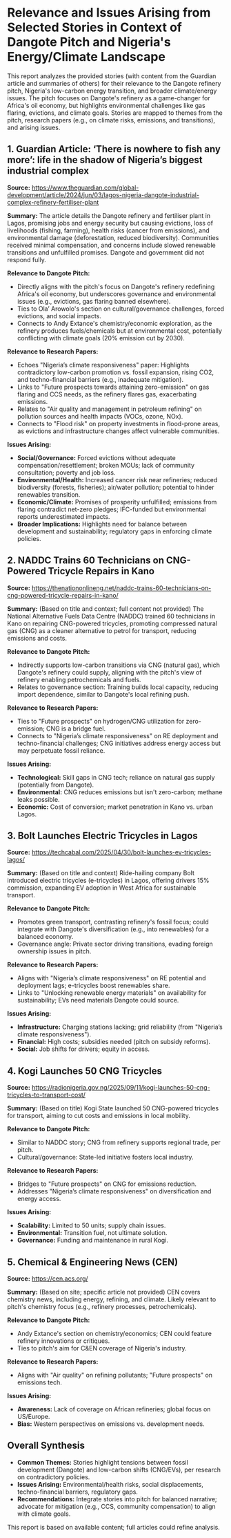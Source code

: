 # Relevance and Issues Arising from Selected Stories in Context of Dangote Pitch and Nigeria's Energy/Climate Landscape

This report analyzes the provided stories (with content from the Guardian article and summaries of others) for their relevance to the Dangote refinery pitch, Nigeria's low-carbon energy transition, and broader climate/energy issues. The pitch focuses on Dangote's refinery as a game-changer for Africa's oil economy, but highlights environmental challenges like gas flaring, evictions, and climate goals. Stories are mapped to themes from the pitch, research papers (e.g., on climate risks, emissions, and transitions), and arising issues.

## 1. Guardian Article: ‘There is nowhere to fish any more’: life in the shadow of Nigeria’s biggest industrial complex

**Source:** https://www.theguardian.com/global-development/article/2024/jun/03/lagos-nigeria-dangote-industrial-complex-refinery-fertiliser-plant

**Summary:** The article details the Dangote refinery and fertiliser plant in Lagos, promising jobs and energy security but causing evictions, loss of livelihoods (fishing, farming), health risks (cancer from emissions), and environmental damage (deforestation, reduced biodiversity). Communities received minimal compensation, and concerns include slowed renewable transitions and unfulfilled promises. Dangote and government did not respond fully.

**Relevance to Dangote Pitch:**

- Directly aligns with the pitch's focus on Dangote's refinery redefining Africa's oil economy, but underscores governance and environmental issues (e.g., evictions, gas flaring banned elsewhere).
- Ties to Ola’ Arowolo's section on cultural/governance challenges, forced evictions, and social impacts.
- Connects to Andy Extance's chemistry/economic exploration, as the refinery produces fuels/chemicals but at environmental cost, potentially conflicting with climate goals (20% emission cut by 2030).

**Relevance to Research Papers:**

- Echoes "Nigeria’s climate responsiveness" paper: Highlights contradictory low-carbon promotion vs. fossil expansion, rising CO2, and techno-financial barriers (e.g., inadequate mitigation).
- Links to "Future prospects towards attaining zero-emission" on gas flaring and CCS needs, as the refinery flares gas, exacerbating emissions.
- Relates to "Air quality and management in petroleum refining" on pollution sources and health impacts (VOCs, ozone, NOx).
- Connects to "Flood risk" on property investments in flood-prone areas, as evictions and infrastructure changes affect vulnerable communities.

**Issues Arising:**

- **Social/Governance:** Forced evictions without adequate compensation/resettlement; broken MOUs; lack of community consultation; poverty and job loss.
- **Environmental/Health:** Increased cancer risk near refineries; reduced biodiversity (forests, fisheries); air/water pollution; potential to hinder renewables transition.
- **Economic/Climate:** Promises of prosperity unfulfilled; emissions from flaring contradict net-zero pledges; IFC-funded but environmental reports underestimated impacts.
- **Broader Implications:** Highlights need for balance between development and sustainability; regulatory gaps in enforcing climate policies.

## 2. NADDC Trains 60 Technicians on CNG-Powered Tricycle Repairs in Kano

**Source:** https://thenationonlineng.net/naddc-trains-60-technicians-on-cng-powered-tricycle-repairs-in-kano/

**Summary:** (Based on title and context; full content not provided) The National Alternative Fuels Data Centre (NADDC) trained 60 technicians in Kano on repairing CNG-powered tricycles, promoting compressed natural gas (CNG) as a cleaner alternative to petrol for transport, reducing emissions and costs.

**Relevance to Dangote Pitch:**

- Indirectly supports low-carbon transitions via CNG (natural gas), which Dangote's refinery could supply, aligning with the pitch's view of refinery enabling petrochemicals and fuels.
- Relates to governance section: Training builds local capacity, reducing import dependence, similar to Dangote's local refining push.

**Relevance to Research Papers:**

- Ties to "Future prospects" on hydrogen/CNG utilization for zero-emission; CNG is a bridge fuel.
- Connects to "Nigeria’s climate responsiveness" on RE deployment and techno-financial challenges; CNG initiatives address energy access but may perpetuate fossil reliance.

**Issues Arising:**

- **Technological:** Skill gaps in CNG tech; reliance on natural gas supply (potentially from Dangote).
- **Environmental:** CNG reduces emissions but isn't zero-carbon; methane leaks possible.
- **Economic:** Cost of conversion; market penetration in Kano vs. urban Lagos.

## 3. Bolt Launches Electric Tricycles in Lagos

**Source:** https://techcabal.com/2025/04/30/bolt-launches-ev-tricycles-lagos/

**Summary:** (Based on title and context) Ride-hailing company Bolt introduced electric tricycles (e-tricycles) in Lagos, offering drivers 15% commission, expanding EV adoption in West Africa for sustainable transport.

**Relevance to Dangote Pitch:**

- Promotes green transport, contrasting refinery's fossil focus; could integrate with Dangote's diversification (e.g., into renewables) for a balanced economy.
- Governance angle: Private sector driving transitions, evading foreign ownership issues in pitch.

**Relevance to Research Papers:**

- Aligns with "Nigeria’s climate responsiveness" on RE potential and deployment lags; e-tricycles boost renewables share.
- Links to "Unlocking renewable energy materials" on availability for sustainability; EVs need materials Dangote could source.

**Issues Arising:**

- **Infrastructure:** Charging stations lacking; grid reliability (from "Nigeria’s climate responsiveness").
- **Financial:** High costs; subsidies needed (pitch on subsidy reforms).
- **Social:** Job shifts for drivers; equity in access.

## 4. Kogi Launches 50 CNG Tricycles

**Source:** https://radionigeria.gov.ng/2025/09/11/kogi-launches-50-cng-tricycles-to-transport-cost/

**Summary:** (Based on title) Kogi State launched 50 CNG-powered tricycles for transport, aiming to cut costs and emissions in local mobility.

**Relevance to Dangote Pitch:**

- Similar to NADDC story; CNG from refinery supports regional trade, per pitch.
- Cultural/governance: State-led initiative fosters local industry.

**Relevance to Research Papers:**

- Bridges to "Future prospects" on CNG for emissions reduction.
- Addresses "Nigeria’s climate responsiveness" on diversification and energy access.

**Issues Arising:**

- **Scalability:** Limited to 50 units; supply chain issues.
- **Environmental:** Transition fuel, not ultimate solution.
- **Governance:** Funding and maintenance in rural Kogi.

## 5. Chemical & Engineering News (CEN)

**Source:** https://cen.acs.org/

**Summary:** (Based on site; specific article not provided) CEN covers chemistry news, including energy, refining, and climate. Likely relevant to pitch's chemistry focus (e.g., refinery processes, petrochemicals).

**Relevance to Dangote Pitch:**

- Andy Extance's section on chemistry/economics; CEN could feature refinery innovations or critiques.
- Ties to pitch's aim for C&EN coverage of Nigeria's industry.

**Relevance to Research Papers:**

- Aligns with "Air quality" on refining pollutants; "Future prospects" on emissions tech.

**Issues Arising:**

- **Awareness:** Lack of coverage on African refineries; global focus on US/Europe.
- **Bias:** Western perspectives on emissions vs. development needs.

## Overall Synthesis

- **Common Themes:** Stories highlight tensions between fossil development (Dangote) and low-carbon shifts (CNG/EVs), per research on contradictory policies.
- **Issues Arising:** Environmental/health risks, social displacements, techno-financial barriers, regulatory gaps.
- **Recommendations:** Integrate stories into pitch for balanced narrative; advocate for mitigation (e.g., CCS, community compensation) to align with climate goals.

This report is based on available content; full articles could refine analysis.
